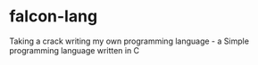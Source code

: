 # falcon-lang
Taking a crack writing my own programming language - a Simple programming language written in C

